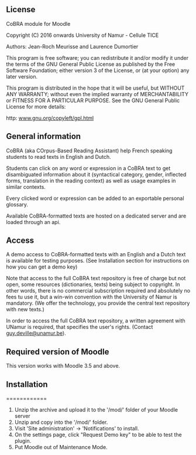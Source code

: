 ## License ##

CoBRA module for Moodle

Copyright (C) 2016 onwards University of Namur - Cellule TICE

Authors: Jean-Roch Meurisse and Laurence Dumortier

This program is free software; you can redistribute it and/or modify
it under the terms of the GNU General Public License as published by
the Free Software Foundation; either version 3 of the License, or
(at your option) any later version.

This program is distributed in the hope that it will be useful,
but WITHOUT ANY WARRANTY; without even the implied warranty of
MERCHANTABILITY or FITNESS FOR A PARTICULAR PURPOSE.  See the
GNU General Public License for more details:

http: www.gnu.org/copyleft/gpl.html

## General information ##

CoBRA (aka COrpus-Based Reading Assistant) help French speaking students to read texts in English and Dutch. 

Students can click on any word or expression in a CoBRA text to get disambiguated information about it (syntactical category, gender, inflected forms, translation in the reading context) as well as usage examples in similar contexts. 

Every clicked word or expression can be added to an exportable personal glossary.

Available CoBRA-formatted texts are hosted on a dedicated server and are loaded through an api.

## Access ##
A demo access to CoBRA-formatted texts with an English and a Dutch text is available for testing purposes. (See Installation section for instructions on how you can get a demo key)

Note that access to the full CoBRA text repository is free of charge but not open, some resources (dictionaries, texts) being subject to copyright. In other words, there is no commercial subscription required and absolutely no fees tu use it, but a win-win convention with the University of Namur is mandatory. (We offer the technology, you provide the central text repository with new texts.)

In order to access the full CoBRA text repository, a written agreement with UNamur is required, that specifies the user's rights. (Contact guy.deville@unamur.be).


## Required version of Moodle ##

This version works with Moodle 3.5 and above.

## Installation ##
============
 1. Unzip the archive and upload it to the '/mod/' folder of your Moodle server
 3. Unzip and copy into the '/mod/' folder.
 4. Visit 'Site administration' -> 'Notifications' to install.
 5. On the settings page, click "Request Demo key" to be able to test the plugin.
 5. Put Moodle out of Maintenance Mode.
